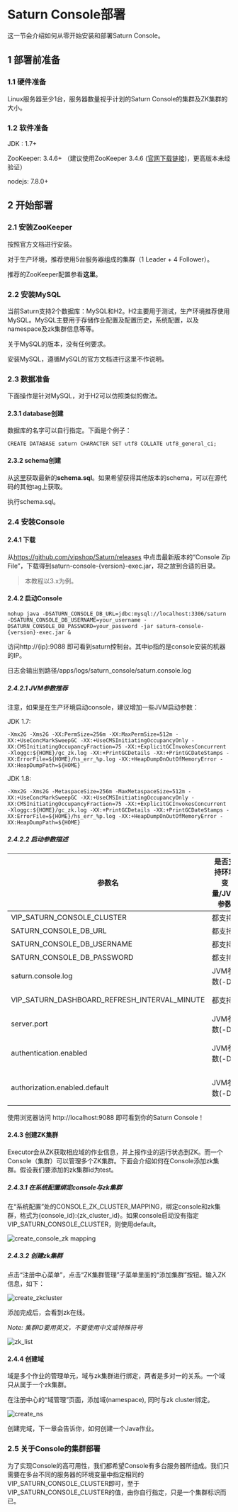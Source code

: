 # Saturn Console部署

这一节会介绍如何从零开始安装和部署Saturn Console。

## 1 部署前准备

### 1.1 硬件准备

Linux服务器至少1台，服务器数量视乎计划的Saturn Console的集群及ZK集群的大小。

### 1.2 软件准备

JDK : 1.7+

ZooKeeper: 3.4.6+ （建议使用ZooKeeper 3.4.6 ([官网下载链接](https://archive.apache.org/dist/zookeeper/zookeeper-3.4.6/))，更高版本未经验证）

nodejs: 7.8.0+

## 2 开始部署

### 2.1 安装ZooKeeper

按照官方文档进行安装。

对于生产环境，推荐使用5台服务器组成的集群（1 Leader + 4 Follower）。

推荐的ZooKeeper配置参看**这里**。

### 2.2 安装MySQL

当前Saturn支持2个数据库：MySQL和H2。H2主要用于测试，生产环境推荐使用MySQL。MySQL主要用于存储作业配置及配置历史，系统配置，以及namespace及zk集群信息等等。

关于MySQL的版本，没有任何要求。

安装MySQL，遵循MySQL的官方文档进行这里不作说明。

### 2.3 数据准备

下面操作是针对MySQL，对于H2可以仿照类似的做法。

#### 2.3.1 database创建

数据库的名字可以自行指定。下面是个例子：

```mysql
CREATE DATABASE saturn CHARACTER SET utf8 COLLATE utf8_general_ci;
```

#### 2.3.2 schema创建

从[这里](https://github.com/vipshop/Saturn/blob/develop/saturn-console/src/main/resources/db/mysql/schema.sql)获取最新的**schema.sql**。如果希望获得其他版本的schema，可以在源代码的其他tag上获取。

执行schema.sql。

### 2.4 安装Console

#### 2.4.1 下载

从<https://github.com/vipshop/Saturn/releases> 中点击最新版本的“Console Zip File”，下载得到saturn-console-{version}-exec.jar，将之放到合适的目录。

> 本教程以3.x为例。

#### 2.4.2 启动Console

```shell
nohup java -DSATURN_CONSOLE_DB_URL=jdbc:mysql://localhost:3306/saturn -DSATURN_CONSOLE_DB_USERNAME=your_username -DSATURN_CONSOLE_DB_PASSWORD=your_password -jar saturn-console-{version}-exec.jar &
```

访问http://{ip}:9088 即可看到saturn控制台。其中ip指的是console安装的机器的IP。

日志会输出到路径/apps/logs/saturn_console/saturn.console.log

##### 2.4.2.1 JVM参数推荐

注意，如果是在生产环境启动console，建议增加一些JVM启动参数：

JDK 1.7:

```shell
-Xmx2G -Xms2G -XX:PermSize=256m -XX:MaxPermSize=512m -XX:+UseConcMarkSweepGC -XX:+UseCMSInitiatingOccupancyOnly -XX:CMSInitiatingOccupancyFraction=75 -XX:+ExplicitGCInvokesConcurrent -Xloggc:${HOME}/gc_zk.log -XX:+PrintGCDetails -XX:+PrintGCDateStamps -XX:ErrorFile=${HOME}/hs_err_%p.log -XX:+HeapDumpOnOutOfMemoryError -XX:HeapDumpPath=${HOME}
```

JDK 1.8:
```shell
-Xmx2G -Xms2G -MetaspaceSize=256m -MaxMetaspaceSize=512m -XX:+UseConcMarkSweepGC -XX:+UseCMSInitiatingOccupancyOnly -XX:CMSInitiatingOccupancyFraction=75 -XX:+ExplicitGCInvokesConcurrent -Xloggc:${HOME}/gc_zk.log -XX:+PrintGCDetails -XX:+PrintGCDateStamps -XX:ErrorFile=${HOME}/hs_err_%p.log -XX:+HeapDumpOnOutOfMemoryError -XX:HeapDumpPath=${HOME}
```

##### 2.4.2.2 启动参数描述

| 参数名                                      | 是否支持环境变量/JVM参数 | 描述                                | 是否必须 |
| ---------------------------------------- | -------------- | --------------------------------- | ---- |
| VIP_SATURN_CONSOLE_CLUSTER               | 都支持            | Console集群id                       | N    |
| SATURN_CONSOLE_DB_URL                    | 都支持            | DB 连接url                          | Y    |
| SATURN_CONSOLE_DB_USERNAME               | 都支持            | DB用户名                             | Y    |
| SATURN_CONSOLE_DB_PASSWORD               | 都支持            | 密码                                | Y    |
| saturn.console.log     | JVM参数(-D)   | 日志目录。默认是/apps/logs/saturn_console | N    |
| VIP_SATURN_DASHBOARD_REFRESH_INTERVAL_MINUTE | 都支持            | Dashboard后台刷新频率，单位是分钟。默认值是1。      | N    |
| server.port | JVM参数(-D)       | 启动端口，默认9088      | N    |
| authentication.enabled | JVM参数(-D) | 是否启用用户认证。默认为false。详情参阅认证和授权一节 | N |
| authorization.enabled.default | JVM参数(-D) | 是否默认启用用户鉴权。默认为false。详情参阅认证和授权一节 | N |

使用浏览器访问 http://localhost:9088 即可看到你的Saturn Console！

#### 2.4.3 创建ZK集群

Executor会从ZK获取相应域的作业信息，并上报作业的运行状态到ZK。而一个Console（集群）可以管理多个ZK集群。下面会介绍如何在Console添加zk集群。假设我们要添加的zk集群id为test。

##### 2.4.3.1 在系统配置绑定console与zk集群

在“系统配置”处的CONSOLE_ZK_CLUSTER_MAPPING，绑定console和zk集群，格式为{console_id}:{zk_cluster_id}。如果console启动没有指定VIP_SATURN_CONSOLE_CLUSTER，则使用default。

![create_console_zk mapping](_media/create_consolezk_mapping.jpg)

##### 2.4.3.2 创建zk集群

点击“注册中心菜单”，点击“ZK集群管理”子菜单里面的“添加集群”按钮。输入ZK信息，如下：

![create_zkcluster](_media/create_zkcluster.jpg)

添加完成后，会看到zk在线。

*Note: 集群ID要用英文，不要使用中文或特殊符号*

![zk_list](_media/zk_list.jpg)

#### 2.4.4 创建域

域是多个作业的管理单元，域与zk集群进行绑定，两者是多对一的关系。一个域只从属于一个zk集群。

在注册中心的“域管理”页面，添加域(namespace), 同时与zk cluster绑定。

![create_ns](_media/create_ns.jpg)

创建完域，下一章会告诉你，如何创建一个Java作业。

### 2.5 关于Console的集群部署

为了实现Console的高可用性，我们都希望Console有多台服务器所组成。我们只需要在多台不同的服务器的环境变量中指定相同的VIP_SATURN_CONSOLE_CLUSTER即可，至于VIP_SATURN_CONSOLE_CLUSTER的值，由你自行指定，只是一个集群标识而已。

